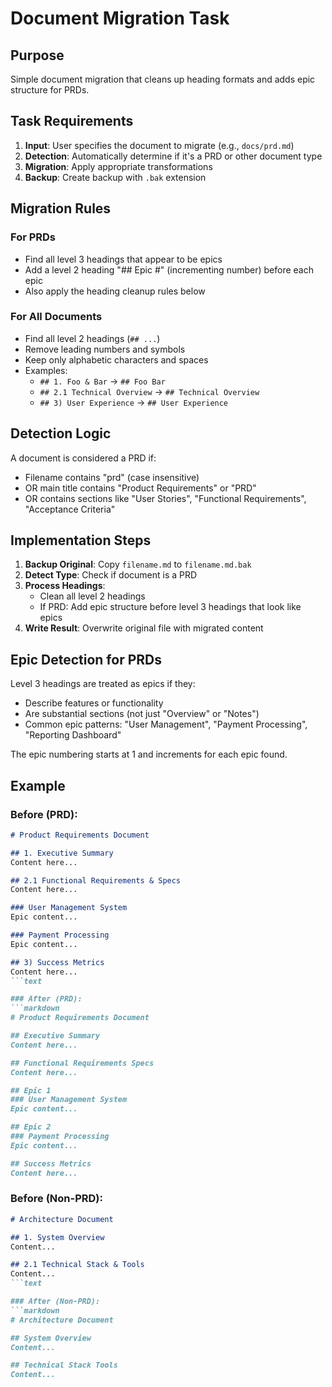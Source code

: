 # Document Migration Task

## Purpose

Simple document migration that cleans up heading formats and adds epic structure for PRDs.

## Task Requirements

1. **Input**: User specifies the document to migrate (e.g., `docs/prd.md`)
2. **Detection**: Automatically determine if it's a PRD or other document type
3. **Migration**: Apply appropriate transformations
4. **Backup**: Create backup with `.bak` extension

## Migration Rules

### For PRDs
- Find all level 3 headings that appear to be epics
- Add a level 2 heading "## Epic #" (incrementing number) before each epic
- Also apply the heading cleanup rules below

### For All Documents
- Find all level 2 headings (`## ...`)
- Remove leading numbers and symbols
- Keep only alphabetic characters and spaces
- Examples:
  - `## 1. Foo & Bar` → `## Foo Bar`
  - `## 2.1 Technical Overview` → `## Technical Overview`
  - `## 3) User Experience` → `## User Experience`

## Detection Logic

A document is considered a PRD if:
- Filename contains "prd" (case insensitive)
- OR main title contains "Product Requirements" or "PRD"
- OR contains sections like "User Stories", "Functional Requirements", "Acceptance Criteria"

## Implementation Steps

1. **Backup Original**: Copy `filename.md` to `filename.md.bak`
2. **Detect Type**: Check if document is a PRD
3. **Process Headings**: 
   - Clean all level 2 headings
   - If PRD: Add epic structure before level 3 headings that look like epics
4. **Write Result**: Overwrite original file with migrated content

## Epic Detection for PRDs

Level 3 headings are treated as epics if they:
- Describe features or functionality
- Are substantial sections (not just "Overview" or "Notes")
- Common epic patterns: "User Management", "Payment Processing", "Reporting Dashboard"

The epic numbering starts at 1 and increments for each epic found.

## Example

### Before (PRD):
```markdown
# Product Requirements Document

## 1. Executive Summary
Content here...

## 2.1 Functional Requirements & Specs
Content here...

### User Management System
Epic content...

### Payment Processing
Epic content...

## 3) Success Metrics
Content here...
```text

### After (PRD):
```markdown
# Product Requirements Document

## Executive Summary
Content here...

## Functional Requirements Specs
Content here...

## Epic 1
### User Management System
Epic content...

## Epic 2
### Payment Processing
Epic content...

## Success Metrics
Content here...
```

### Before (Non-PRD):
```markdown
# Architecture Document

## 1. System Overview
Content...

## 2.1 Technical Stack & Tools
Content...
```text

### After (Non-PRD):
```markdown
# Architecture Document

## System Overview
Content...

## Technical Stack Tools
Content...
```